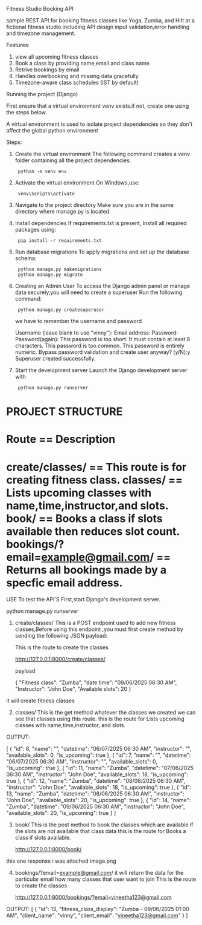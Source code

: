 Fitness Studio Booking API

sample REST API for booking fitness classes like Yoga, Zumba, and HIIt at a fictional fitness studio including API design input validation,error handling and timezone management.

Features:

1. view all upcoming fitness classes
2. Book a class by providing name,email and class name
3. Retrive bookings by email
4. Handles overbooking and missing data gracefully
5. Timezone-aware class schedules (IST by default)

Running the project (Django)

First ensure that a virtual environment venv exists.if not, create one using the steps below.

A virtual environment is used to isolate project dependencies so they don't affect the global python environment
 
Steps:

1. Create the virtual environment
    The following command creates a venv folder containing all the project dependencies:

        python -m venv env

2. Activate the virtual environment
    On Windows,use:

        venv\Scripts\activate

3. Navigate to the project directory
    Make sure you are in the same directory where manage.py is located.

4. Install dependencies
    If requirements.txt is present, Install all required packages using:

        pip install -r requirements.txt

5. Run database migrations
    To apply migrations and set up the database schema:

        python manage.py makemigrations
        python manage.py migrate

6. Creating an Admin User
   To access the Django admin panel or manage data securely,you will need to create a superuser
    Run the following command:

        python manage.py createsuperuser

    we have to remember the username and password

    Username (leave blank to use "vinny"):
    Email address:
    Password:
    Password(again):
    This password is too short. It must contain at least 8 characters.
    This password is too common.
    This password is entirely numeric.
    Bypass password validation and create user anyway? [y/N]:y
    Superuser created successfully.

7. Start the development server
    Launch the Django development server with

        python manage.py runserver



PROJECT STRUCTURE
============================================================================================
Route                      ==                         Description
=============================================================================================
create/classes/           ==    This route is for creating fitness class.
classes/                  ==    Lists upcoming classes with name,time,instructor,and slots.
book/                     ==     Books a class if slots available then reduces slot count.
bookings/?email=example@gmail.com/ ==  Returns all bookings made by a specfic email address.
================================================================================================


USE 
To test the API'S
First,start Django's development server.

python manage.py runserver

1. create/classes/
    This is a POST endpoint used to add new fitness classes,Before using this endpoint ,you must first create method by sending the following JSON payload:

    This is the route to create the classes

    http://127.0.0.1:8000/create/classes/

    payload

    {
        "Fitness class": "Zumba",
        "date time": "09/06/2025 06:30 AM",
        "Instructor": "John Doe",
        "Available slots": 20
    }

it will create fitness classes

2. classes/
This is the get method whatever the classes we created we can see that classes using this route.
    this is the route for Lists upcoming classes with name,time,instructor, and slots.

OUTPUT:

[
    {
        "id": 6,
        "name": "",
        "datetime": "06/07/2025 06:30 AM",
        "instructor": "",
        "available_slots": 0,
        "is_upcoming": true
    },
    {
        "id": 7,
        "name": "",
        "datetime": "06/07/2025 06:30 AM",
        "instructor": "",
        "available_slots": 0,
        "is_upcoming": true
    },
    {
        "id": 11,
        "name": "Zumba",
        "datetime": "07/06/2025 06:30 AM",
        "instructor": "John Doe",
        "available_slots": 18,
        "is_upcoming": true
    },
    {
        "id": 12,
        "name": "Zumba",
        "datetime": "08/06/2025 06:30 AM",
        "instructor": "John Doe",
        "available_slots": 18,
        "is_upcoming": true
    },
    {
        "id": 13,
        "name": "Zumba",
        "datetime": "08/06/2025 06:30 AM",
        "instructor": "John Doe",
        "available_slots": 20,
        "is_upcoming": true
    },
    {
        "id": 14,
        "name": "Zumba",
        "datetime": "09/06/2025 06:30 AM",
        "instructor": "John Doe",
        "available_slots": 20,
        "is_upcoming": true
    }
]

3. book/
This is the post method to book the classes which are available if the slots are not available that class data
    this is the route for Books a class if slots available.

    http://127.0.0.1:8000/book/

this one response i was attached image.png

4. bookings/?email=example@gmail.com/
it will return the data for the particular email how many classes that user want to join
    This is the route to create the classes

    http://127.0.0.1:8000/bookings/?email=vineetha123@gmail.com

OUTPUT:
[
    {
        "id": 13,
        "fitness_class_display": "Zumba - 09/06/2025 01:00 AM",
        "client_name": "vinny",
        "client_email": "vineetha123@gmail.com"
    }
]